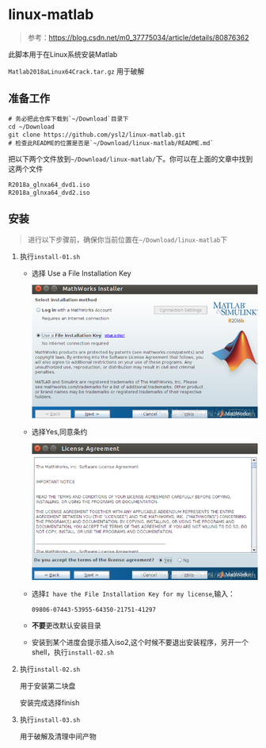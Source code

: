 # linux-matlab

> 参考：https://blog.csdn.net/m0_37775034/article/details/80876362

此脚本用于在Linux系统安装Matlab

`Matlab2018aLinux64Crack.tar.gz` 用于破解

## 准备工作

```text
# 务必把此仓库下载到`~/Download`目录下
cd ~/Download
git clone https://github.com/ysl2/linux-matlab.git
# 检查此README的位置是否是`~/Download/linux-matlab/README.md`
```

把以下两个文件放到`~/Download/linux-matlab/`下。你可以在上面的文章中找到这两个文件

```text
R2018a_glnxa64_dvd1.iso
R2018a_glnxa64_dvd2.iso
```

## 安装

> 进行以下步骤前，确保你当前位置在`~/Download/linux-matlab`下

1. 执行`install-01.sh`

    - 选择 Use a File Installation Key

        ![1](assets/README/2021-04-01-20-46-02.png)

    - 选择Yes,同意条约

        ![1](assets/README/2021-04-01-20-46-28.png)

    - 选择`I have the File Installation Key for my license`,输入：

        ```text
        09806-07443-53955-64350-21751-41297
        ```

    - **不要**更改默认安装目录

    - 安装到某个进度会提示插入iso2,这个时候不要退出安装程序，另开一个shell，执行`install-02.sh`

2. 执行`install-02.sh`

    用于安装第二块盘

    安装完成选择finish

3. 执行`install-03.sh`

    用于破解及清理中间产物
